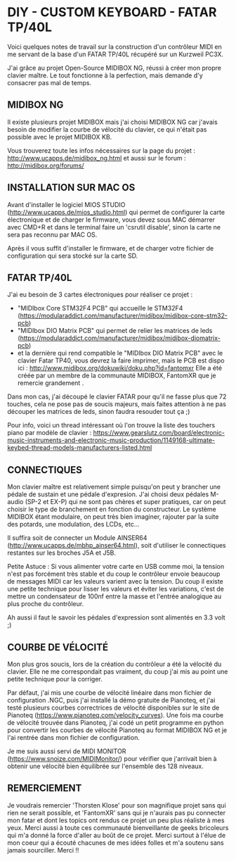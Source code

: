 # DIY - CUSTOM KEYBOARD - FATAR TP/40L

Voici quelques notes de travail sur la construction d'un contrôleur MIDI en me servant de la base d'un FATAR TP/40L récupéré sur un Kurzweil PC3X.

J'ai grâce au projet Open-Source MIDIBOX NG, réussi à créer mon propre clavier maître.
Le tout fonctionne à la perfection, mais demande d'y consacrer pas mal de temps.



## MIDIBOX NG 

Il existe plusieurs projet MIDIBOX mais j'ai choisi MIDIBOX NG car j'avais besoin de modifier la courbe de vélocité du clavier, ce qui n'était pas possible avec le projet MIDIBOX KB.

Vous trouverez toute les infos nécessaires sur la page du projet : http://www.ucapps.de/midibox_ng.html
et aussi sur le forum : http://midibox.org/forums/


## INSTALLATION SUR MAC OS

Avant d'installer le logiciel MIOS STUDIO (http://www.ucapps.de/mios_studio.html) qui permet de configurer la carte électronique et de charger le firmware, vous devez sous MAC démarrer avec CMD+R et dans le terminal faire un 'csrutil disable', sinon la carte ne sera pas reconnu par MAC OS.

Après il vous suffit d'installer le firmware, et de charger votre fichier de configuration qui sera stocké sur la carte SD. 


## FATAR TP/40L

J'ai eu besoin de 3 cartes électroniques pour réaliser ce projet : 

- "MIDIbox Core STM32F4 PCB" qui accueille le STM32F4 (https://modularaddict.com/manufacturer/midibox/midibox-core-stm32-pcb)
- "MIDIbox DIO Matrix PCB" qui permet de relier les matrices de leds (https://modularaddict.com/manufacturer/midibox/midibox-diomatrix-pcb)
- et la dernière qui rend compatible le "MIDIbox DIO Matrix PCB" avec le clavier Fatar TP40, vous devrez la faire imprimer, mais le PCB est dispo ici : http://www.midibox.org/dokuwiki/doku.php?id=fantomxr
Elle a été créée par un membre de la communauté MIDIBOX, FantomXR que je remercie grandement .


Dans mon cas, j'ai découpé le clavier FATAR pour qu'il ne fasse plus que 72 touches, cela ne pose pas de soucis majeurs, mais faites attention à ne pas découper les matrices de leds, sinon faudra resouder tout ça ;) 

Pour info, voici un thread intéressant où l'on trouve la liste des touchers piano par modèle de clavier : https://www.gearslutz.com/board/electronic-music-instruments-and-electronic-music-production/1149168-ultimate-keybed-thread-models-manufacturers-listed.html



## CONNECTIQUES

Mon clavier maître est relativement simple puisqu'on peut y brancher une pédale de sustain et une pédale d'expresion. J'ai choisi deux pédales M-audio (SP-2  et EX-P) qui ne sont pas chères et super pratiques, car on peut choisir le type de branchement en fonction du constructeur. Le système MIDIBOX étant modulaire, on peut très bien imaginer, rajouter par la suite des potards, une modulation, des LCDs, etc...

Il suffira soit de connecter un Module AINSER64 (http://www.ucapps.de/mbhp_ainser64.html), soit d'utiliser le connectiques restantes sur les broches J5A et J5B.

Petite Astuce : Si vous alimenter votre carte en USB comme moi, la tension n'est pas forcément très stable et du coup le contrôleur envoie beaucoup de messages MIDI car les valeurs varient avec la tension. Du coup il existe une petite technique pour lisser les valeurs et éviter les variations, c'est de mettre un condensateur de 100nf entre la masse et l'entrée analogique au plus proche du contrôleur.

Ah aussi il faut le savoir les pédales d'expression sont alimentés en 3.3 volt ;) 



## COURBE DE VÉLOCITÉ

Mon plus gros soucis, lors de la création du contrôleur a été la vélocité du clavier. Elle ne me correspondait pas vraiment, du coup j'ai mis au point une petite technique pour la corriger.

Par défaut, j'ai mis une courbe de vélocité linéaire dans mon fichier de configuration .NGC, puis j'ai installé la démo gratuite de Pianoteq, et j'ai testé plusieurs courbes correctrices de vélocité disponibles sur le site de Pianoteq (https://www.pianoteq.com/velocity_curves). Une fois ma courbe de vélocité trouvée dans Pianoteq, j'ai codé un petit programme en python pour convertir les courbes de vélocité Pianoteq au format MIDIBOX NG et je l'ai rentrée dans mon fichier de configuration.

Je me suis aussi servi de MIDI MONITOR (https://www.snoize.com/MIDIMonitor/) pour vérifier que j'arrivait bien à obtenir une vélocité bien équilibrée sur l'ensemble des 128 niveaux.



## REMERCIEMENT

Je voudrais remercier 'Thorsten Klose' pour son magnifique projet sans qui rien ne serait possible, et 'FantomXR' sans qui je n'aurais pas pu connecter mon fatar et dont les topics ont rendus ce projet un peu plus réaliste à mes yeux. Merci aussi à toute ces communauté bienveillante de geeks bricoleurs  qui m'a donné la force d'aller au boût de ce projet. Merci surtout à l'élue de mon coeur qui a écouté chacunes de mes idées folles et m'a soutenu sans jamais sourciller. Merci !! 










